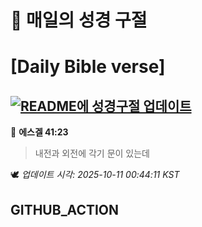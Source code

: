 # 🙏 매일의 성경 구절
# [Daily Bible verse]
## [![README에 성경구절 업데이트](https://github.com/DONGSUKA/first_test/actions/workflows/update-readme-bible.yml/badge.svg)](https://github.com/DONGSUKA/first_test/actions/workflows/update-readme-bible.yml)
<!-- START_BIBLE_VERSE -->
📖 **에스겔 41:23**
> 내전과 외전에 각기 문이 있는데

🕊️ _업데이트 시각: 2025-10-11 00:44:11 KST_
  <!-- END_BIBLE_VERSE -->
## GITHUB_ACTION
